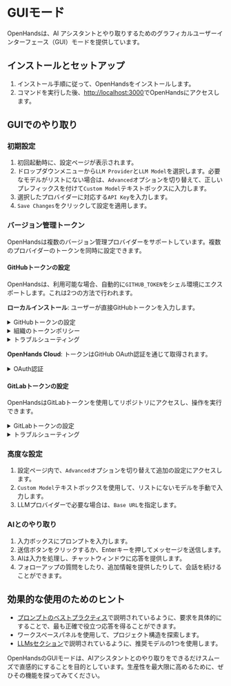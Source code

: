 # GUIモード

OpenHandsは、AI アシスタントとやり取りするためのグラフィカルユーザーインターフェース（GUI）モードを提供しています。

## インストールとセットアップ

1. インストール手順に従って、OpenHandsをインストールします。
2. コマンドを実行した後、[http://localhost:3000](http://localhost:3000)でOpenHandsにアクセスします。

## GUIでのやり取り

### 初期設定

1. 初回起動時に、設定ページが表示されます。
2. ドロップダウンメニューから`LLM Provider`と`LLM Model`を選択します。必要なモデルがリストにない場合は、`Advanced`オプションを切り替えて、正しいプレフィックスを付けて`Custom Model`テキストボックスに入力します。
3. 選択したプロバイダーに対応する`API Key`を入力します。
4. `Save Changes`をクリックして設定を適用します。

### バージョン管理トークン

OpenHandsは複数のバージョン管理プロバイダーをサポートしています。複数のプロバイダーのトークンを同時に設定できます。

#### GitHubトークンの設定

OpenHandsは、利用可能な場合、自動的に`GITHUB_TOKEN`をシェル環境にエクスポートします。これは2つの方法で行われます。

**ローカルインストール**: ユーザーが直接GitHubトークンを入力します。
<details>
  <summary>GitHubトークンの設定</summary>

  1. **Personal Access Token（PAT）の生成**:
   - GitHubで、Settings > Developer Settings > Personal Access Tokens > Tokens (classic)に移動します。
   - **New token (classic)**
     - 必要なスコープ:
     - `repo`（プライベートリポジトリの完全な制御）
   - **Fine-Grained Tokens**
     - All Repositories（特定のリポジトリを選択できますが、これはリポジトリ検索の結果に影響します）
     - Minimal Permissions（検索用に**Meta Data = Read-only**を選択し、ブランチ作成用に**Pull Requests = Read and Write**、**Content = Read and Write**を選択します）
  2. **OpenHandsにトークンを入力**:
   - 設定ボタン（歯車アイコン）をクリックします。
   - `GitHub Settings`セクションに移動します。
   - `GitHub Token`フィールドにトークンを貼り付けます。
   - `Save Changes`をクリックして変更を適用します。
</details>

<details>
  <summary>組織のトークンポリシー</summary>

  組織のリポジトリを使用する場合は、追加の設定が必要になる場合があります。

  1. **組織の要件を確認**:
   - 組織の管理者は、特定のトークンポリシーを適用することがあります。
   - 一部の組織では、SSOを有効にしてトークンを作成する必要があります。
   - 組織の[トークンポリシー設定](https://docs.github.com/en/organizations/managing-programmatic-access-to-your-organization/setting-a-personal-access-token-policy-for-your-organization)を確認してください。
  2. **組織へのアクセスを確認**:
   - GitHubのトークン設定に移動します。
   - `Organization access`の下で組織を探します。
   - 必要に応じて、組織の横にある`Enable SSO`をクリックします。
   - SSOの認証プロセスを完了します。
</details>

<details>
  <summary>トラブルシューティング</summary>

  一般的な問題と解決策:

  - **トークンが認識されない**:
     - トークンが設定に正しく保存されていることを確認します。
     - トークンの有効期限が切れていないことを確認します。
     - トークンに必要なスコープがあることを確認します。
     - トークンを再生成してみてください。

  - **組織へのアクセスが拒否された**:
     - SSOが必要だが有効になっていないかどうかを確認します。
     - 組織のメンバーシップを確認します。
     - トークンポリシーがアクセスをブロックしている場合は、組織の管理者に連絡してください。

  - **トークンが機能することを確認**:
     - トークンが有効な場合、アプリにグリーンのチェックマークが表示されます。
     - リポジトリにアクセスして、権限を確認してみてください。
     - ブラウザのコンソールでエラーメッセージを確認してください。
</details>

**OpenHands Cloud**: トークンはGitHub OAuth認証を通じて取得されます。

<details>
  <summary>OAuth認証</summary>

  OpenHands Cloudを使用する場合、GitHub OAuthフローは以下の権限を要求します:
   - リポジトリアクセス（読み取り/書き込み）
   - ワークフロー管理
   - 組織の読み取りアクセス

  OpenHandsを認証するには:
   - プロンプトが表示されたら、`Sign in with GitHub`をクリックします。
   - 要求された権限を確認します。
   - OpenHandsがGitHubアカウントにアクセスすることを承認します。
   - 組織を使用している場合は、プロンプトが表示されたら組織へのアクセスを承認します。
</details>

#### GitLabトークンの設定

OpenHandsはGitLabトークンを使用してリポジトリにアクセスし、操作を実行できます。

<details>
  <summary>GitLabトークンの設定</summary>

  1. **Personal Access Token（PAT）の生成**:
   - GitLabで、User Settings > Access Tokensに移動します。
   - 以下のスコープを持つ新しいトークンを作成します:
     - `api`（APIアクセス）
     - `read_repository`（リポジトリ読み取り）
     - `write_repository`（リポジトリ書き込み）
   - 有効期限を設定するか、無期限トークンの場合は空白のままにします。
  2. **OpenHandsにトークンを入力**:
   - 設定ボタン（歯車アイコン）をクリックします。
   - `GitLab Settings`セクションに移動します。
   - `GitLab Token`フィールドにトークンを貼り付けます。
   - セルフホスト型GitLabを使用している場合は、GitLabインスタンスのURLを入力します。
   - `Save Changes`をクリックして変更を適用します。
</details>

<details>
  <summary>トラブルシューティング</summary>

  一般的な問題と解決策:

  - **トークンが認識されない**:
     - トークンが設定に正しく保存されていることを確認します。
     - トークンの有効期限が切れていないことを確認します。
     - トークンに必要なスコープがあることを確認します。
     - セルフホスト型インスタンスの場合は、正しいインスタンスURLを確認します。

  - **アクセスが拒否された**:
     - プロジェクトのアクセス権限を確認します。
     - トークンに必要なスコープがあるかどうかを確認します。
     - グループ/組織のリポジトリの場合は、適切なアクセス権があることを確認します。
</details>

### 高度な設定

1. 設定ページ内で、`Advanced`オプションを切り替えて追加の設定にアクセスします。
2. `Custom Model`テキストボックスを使用して、リストにないモデルを手動で入力します。
3. LLMプロバイダーで必要な場合は、`Base URL`を指定します。

### AIとのやり取り

1. 入力ボックスにプロンプトを入力します。
2. 送信ボタンをクリックするか、Enterキーを押してメッセージを送信します。
3. AIは入力を処理し、チャットウィンドウに応答を提供します。
4. フォローアップの質問をしたり、追加情報を提供したりして、会話を続けることができます。

## 効果的な使用のためのヒント

- [プロンプトのベストプラクティス](../prompting/prompting-best-practices)で説明されているように、要求を具体的にすることで、最も正確で役立つ応答を得ることができます。
- ワークスペースパネルを使用して、プロジェクト構造を探索します。
- [LLMsセクション](usage/llms/llms.md)で説明されているように、推奨モデルの1つを使用します。

OpenHandsのGUIモードは、AIアシスタントとのやり取りをできるだけスムーズで直感的にすることを目的としています。生産性を最大限に高めるために、ぜひその機能を探ってみてください。
